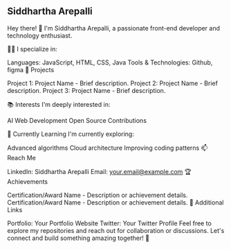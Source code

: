 ## Siddhartha Arepalli
Hey there! 👋 I'm Siddhartha Arepalli, a passionate front-end developer and technology enthusiast.



👨‍💻 I specialize in:

Languages: JavaScript, HTML, CSS, Java
Tools & Technologies: Github, figma
🚀 Projects

Project 1: Project Name - Brief description.
Project 2: Project Name - Brief description.
Project 3: Project Name - Brief description.

📚 Interests
I'm deeply interested in:

AI
Web Development
Open Source Contributions

🌱 Currently Learning
I'm currently exploring:

Advanced algorithms
Cloud architecture
Improving coding patterns
📫 Reach Me

LinkedIn: Siddhartha Arepalli
Email: your.email@example.com
🏆 Achievements

Certification/Award Name - Description or achievement details.
Certification/Award Name - Description or achievement details.
🔗 Additional Links

Portfolio: Your Portfolio Website
Twitter: Your Twitter Profile
Feel free to explore my repositories and reach out for collaboration or discussions. Let's connect and build something amazing together! 🌟

